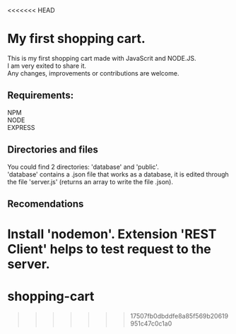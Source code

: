 <<<<<<< HEAD
# My first shopping cart.

This is my first shopping cart made with JavaScrit and NODE.JS. <br>
I am very exited to share it. <br>
Any changes, improvements or contributions are welcome. 

## Requirements:

NPM <br>
NODE <br>
EXPRESS

## Directories and files

You could find 2 directories: 'database' and 'public'.<br>
'database' contains a .json file that works as a database, it is edited through the file 'server.js' (returns an array to write the file .json).

## Recomendations

Install 'nodemon'.
Extension 'REST Client' helps to test request to the server.
=======
# shopping-cart
>>>>>>> 17507fb0dbddfe8a85f569b20619951c47c0c1a0
